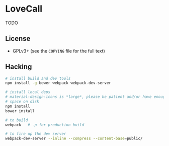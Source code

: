 # LoveCall

TODO


## License

* GPLv3+ (see the `COPYING` file for the full text)


## Hacking

```sh
# install build and dev tools
npm install -g bower webpack webpack-dev-server

# install local deps
# material-design-icons is *large*, please be patient and/or have enough free
# space on disk
npm install
bower install

# to build
webpack   # -p for production build

# to fire up the dev server
webpack-dev-server --inline --compress --content-base=public/
```
